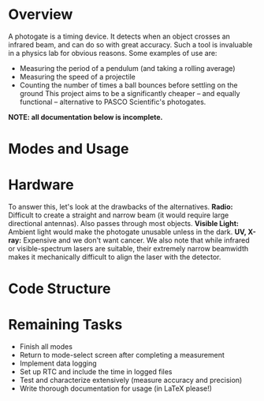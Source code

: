 # Overview
A photogate is a timing device. It detects when an object crosses an infrared beam, and can do so with great accuracy. Such a tool is invaluable in a physics lab for obvious reasons. Some examples of use are:
- Measuring the period of a pendulum (and taking a rolling average)
- Measuring the speed of a projectile
- Counting the number of times a ball bounces before settling on the ground
This project aims to be a significantly cheaper – and equally functional – alternative to PASCO Scientific's photogates.

**NOTE: all documentation below is incomplete.**

# Modes and Usage

# Hardware
To answer this, let's look at the drawbacks of the alternatives.
**Radio:** Difficult to create a straight and narrow beam (it would require large directional antennas). Also passes through most objects.
**Visible Light:** Ambient light would make the photogate unusable unless in the dark.
**UV, X-ray:** Expensive and we don't want cancer.
We also note that while infrared or visible-spectrum lasers are suitable, their extremely narrow beamwidth makes it mechanically difficult to align the laser with the detector.

# Code Structure

# Remaining Tasks
- Finish all modes
- Return to mode-select screen after completing a measurement
- Implement data logging
- Set up RTC and include the time in logged files
- Test and characterize extensively (measure accuracy and precision)
- Write thorough documentation for usage (in LaTeX please!)
